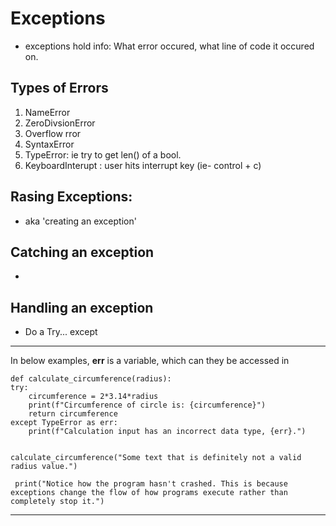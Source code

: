 # Exceptions
 - exceptions hold info: What error occured, what line of code it occured on.
 ## Types of Errors
 1. NameError
 2. ZeroDivsionError
 3. Overflow rror
 4. SyntaxError
 5. TypeError: ie try to get len() of a bool.
 6. KeyboardInterupt : user hits interrupt key (ie- control + c)

## Rasing Exceptions: 
- aka 'creating an exception'

## Catching an exception
- 
## Handling an exception
- Do a Try... except 
---
In below examples, **err** is a variable, which can they be accessed in 

    def calculate_circumference(radius):
    try:
        circumference = 2*3.14*radius
        print(f"Circumference of circle is: {circumference}")
        return circumference
    except TypeError as err:
        print(f"Calculation input has an incorrect data type, {err}.")


    calculate_circumference("Some text that is definitely not a valid radius value.")

     print("Notice how the program hasn't crashed. This is because exceptions change the flow of how programs execute rather than completely stop it.")
---


